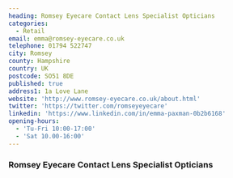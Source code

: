 ```yaml
---
heading: Romsey Eyecare Contact Lens Specialist Opticians
categories:
  - Retail
email: emma@romsey-eyecare.co.uk
telephone: 01794 522747
city: Romsey
county: Hampshire
country: UK
postcode: SO51 8DE
published: true
address1: 1a Love Lane
website: 'http://www.romsey-eyecare.co.uk/about.html'
twitter: 'https://twitter.com/romseyeyecare'
linkedin: 'https://www.linkedin.com/in/emma-paxman-0b2b6168'
opening-hours:
  - 'Tu-Fri 10:00-17:00'
  - 'Sat 10.00-16:00'
---
```


### Romsey Eyecare Contact Lens Specialist Opticians


